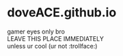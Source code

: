 # doveACE.github.io

gamer eyes only bro  
LEAVE THIS PLACE IMMEDIATELY  
unless ur cool (ur not :trollface:)
